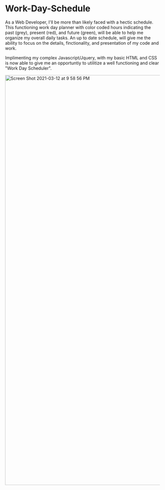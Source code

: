# Work-Day-Schedule

As a Web Developer, I'll be more than likely faced with a hectic schedule. This functioning work day planner with color coded hours indicating the past (grey), present (red), and 
future (green), will be able to help me organize my overall daily tasks. An up to date schedule, will give me the ability to focus on the details, finctionality, 
and presentation of my code and work. 

Implimenting my complex Javascript/Jquery, with my basic HTML and CSS is now able to give me an opportuntiy to utilitize a well functioning and clear "Work Day Scheduler".

<img width="1336" alt="Screen Shot 2021-03-12 at 9 58 56 PM" src="https://user-images.githubusercontent.com/77952267/111017107-71e74800-837f-11eb-8436-1e12581e5e08.png">

